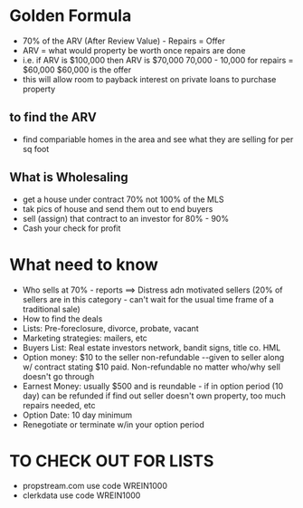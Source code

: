 # Golden Formula
 * 70% of the ARV (After Review Value) - Repairs = Offer
 * ARV = what would property be worth once repairs are done
 * i.e. if ARV is $100,000 then ARV is $70,000
        70,000 - 10,000 for repairs = $60,000
        $60,000 is the offer
 * this will allow room to payback interest on private loans to purchase property

## to find the ARV
  * find compariable homes in the area and see what they are selling for per sq foot


## What is Wholesaling
 * get a house under contract 70% not 100% of the MLS
 * tak pics of house and send them out to end buyers
 * sell (assign) that contract to an investor for 80% - 90%
 * Cash your check for profit


# What need to know
  * Who sells at 70% - reports ==> Distress adn motivated sellers (20% of sellers are in this category - can't wait for the usual time frame of a traditional sale)
  * How to find the deals
  * Lists:  Pre-foreclosure, divorce, probate, vacant
  * Marketing strategies:  mailers, etc
  * Buyers List:  Real estate investors network, bandit signs, title co. HML 
  * Option money: $10 to the seller non-refundable
        --given to seller along w/ contract stating $10 paid.  Non-refundable no matter who/why sell doesn't go through
  * Earnest Money:  usually $500 and is reundable
        - if in option period (10 day) can be refunded if find out seller doesn't own property, too much repairs needed, etc
  * Option Date:  10 day minimum
  * Renegotiate or terminate w/in your option period



# TO CHECK OUT FOR LISTS
   * propstream.com  use code WREIN1000 
   * clerkdata use code WREIN1000

